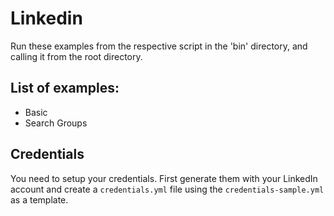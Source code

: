 # Linkedin
Run these examples from the respective script in the 'bin' directory, and calling it from the root directory.

## List of examples:
- Basic
- Search Groups

## Credentials
You need to setup your credentials. First generate them with your LinkedIn account and create a `credentials.yml` file using the `credentials-sample.yml` as a template.